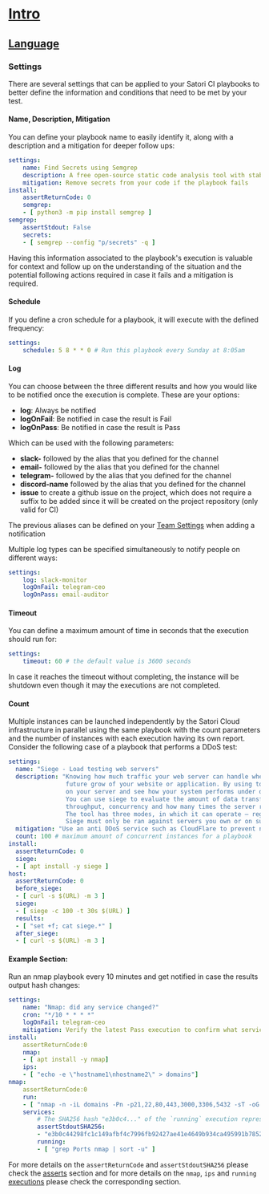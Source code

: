 # [Intro](README.md)
## [Language](language.md)
### Settings

There are several settings that can be applied to your Satori CI playbooks to better define the information and conditions that need to be met by your test.

#### Name, Description, Mitigation

You can define your playbook name to easily identify it, along with a description and a mitigation for deeper follow ups:

```yml
settings:
    name: Find Secrets using Semgrep
    description: A free open-source static code analysis tool with stable support for C#, Go, Java, JavaScript, JSON, Python, PHP, Ruby, and Scala. It has experimental support for nineteen other languages, as well as a language agnostic mode.
    mitigation: Remove secrets from your code if the playbook fails
install:
    assertReturnCode: 0
    semgrep:
    - [ python3 -m pip install semgrep ]
semgrep:
    assertStdout: False
    secrets:
    - [ semgrep --config "p/secrets" -q ]
```

Having this information associated to the playbook's execution is valuable for context and follow up on the understanding of the situation and the potential following actions required in case it fails and a mitigation is required.

#### Schedule

If you define a cron schedule for a playbook, it will execute with the defined frequency:

```yml
settings:
    schedule: 5 8 * * 0 # Run this playbook every Sunday at 8:05am
```

#### Log

You can choose between the three different results and how you would like to be notified once the execution is complete. These are your options:

- **log**: Always be notified
- **logOnFail**: Be notified in case the result is Fail
- **logOnPass**: Be notified in case the result is Pass

Which can be used with the following parameters:
- **slack-** followed by the alias that you defined for the channel
- **email-** followed by the alias that you defined for the channel
- **telegram-** followed by the alias that you defined for the channel
- **discord-name** followed by the alias that you defined for the channel
- **issue** to create a github issue on the project, which does not require a suffix to be added since it will be created on the project repository (only valid for CI)

The previous aliases can be defined on your [Team Settings](https://www.satori-ci.com/team-settings/) when adding a notification

Multiple log types can be specified simultaneously to notify people on different ways:

```yml
settings:
    log: slack-monitor
    logOnFail: telegram-ceo
    logOnPass: email-auditor
```

#### Timeout

You can define a maximum amount of time in seconds that the execution should run for:

```yml
settings:
    timeout: 60 # the default value is 3600 seconds
```

In case it reaches the timeout without completing, the instance will be shutdown even though it may the executions are not completed.

#### Count

Multiple instances can be launched independently by the Satori Cloud infrastructure in parallel using the same playbook with the count parameters and the number of instances with each execution having its own report. Consider the following case of a playbook that performs a DDoS test:

```yml
settings:
  name: "Siege - Load testing web servers"
  description: "Knowing how much traffic your web server can handle when under stress is essential for planning 
                future grow of your website or application. By using tool called siege, you can run a load test 
                on your server and see how your system performs under different circumstances.
                You can use siege to evaluate the amount of data transferred, response time, transaction rate, 
                throughput, concurrency and how many times the server returned responses. 
                The tool has three modes, in which it can operate – regression, internet simulation and brute force.
                Siege must only be ran against servers you own or on such you have explicit permission to test. "
  mitigation: "Use an anti DDoS service such as CloudFlare to prevent network attacks"
  count: 100 # maximum amount of concurrent instances for a playbook
install:
  assertReturnCode: 0
  siege:
  - [ apt install -y siege ]
host:
  assertReturnCode: 0
  before_siege:
  - [ curl -s $(URL) -m 3 ]
  siege:
  - [ siege -c 100 -t 30s $(URL) ]
  results:
  - [ "set +f; cat siege.*" ]
  after_siege:
  - [ curl -s $(URL) -m 3 ]
```

#### Example Section:

Run an nmap playbook every 10 minutes and get notified in case the results output hash changes:

```yml
settings:
    name: "Nmap: did any service changed?"
    cron: "*/10 * * * *"
    logOnFail: telegram-ceo
    mitigation: Verify the latest Pass execution to confirm what services changed their status
install:
    assertReturnCode:0
    nmap:
    - [ apt install -y nmap]
    ips:
    - [ "echo -e \"hostname1\nhostname2\" > domains"]
nmap:
    assertReturnCode:0 
    run:
    - [ "nmap -n -iL domains -Pn -p21,22,80,443,3000,3306,5432 -sT -oG nmap" ]
    services: 
        # The SHA256 hash "e3b0c4..." of the `running` execution represents the expected working state of the `ips`'s ports. In case it changes, it means that there are more open or closed ports than expected. This value needs to be verified first for the output before putting this on a production environment.
        assertStdoutSHA256:
        - "e3b0c44298fc1c149afbf4c7996fb92427ae41e4649b934ca495991b7852b855"
        running:
        - [ "grep Ports nmap | sort -u" ]
```

For more details on the `assertReturnCode` and `assertStdoutSHA256` please check the [asserts](language_asserts.md) section and for more details on the `nmap`, `ips` and `running` [executions](language_execution.md) please check the corresponding section.